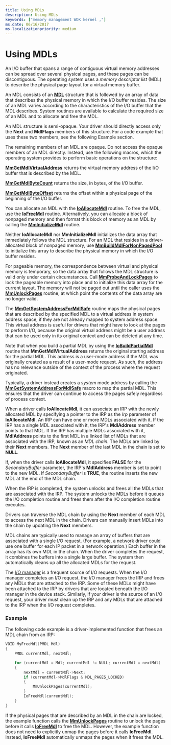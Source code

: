 ```yaml
---
title: Using MDLs
description: Using MDLs
keywords: ["memory management WDK kernel ,"]
ms.date: 06/16/2017
ms.localizationpriority: medium
---
```


# Using MDLs


An I/O buffer that spans a range of contiguous virtual memory addresses can be spread over several physical pages, and these pages can be discontiguous. The operating system uses a *memory descriptor list* (MDL) to describe the physical page layout for a virtual memory buffer.

An MDL consists of an [**MDL**](/windows-hardware/drivers/ddi/wdm/ns-wdm-_mdl) structure that is followed by an array of data that describes the physical memory in which the I/O buffer resides. The size of an MDL varies according to the characteristics of the I/O buffer that the MDL describes. System routines are available to calculate the required size of an MDL and to allocate and free the MDL.

An MDL structure is semi-opaque. Your driver should directly access only the **Next** and **MdlFlags** members of this structure. For a code example that uses these two members, see the following Example section.

The remaining members of an MDL are opaque. Do not access the opaque members of an MDL directly. Instead, use the following macros, which the operating system provides to perform basic operations on the structure:

[**MmGetMdlVirtualAddress**](/windows-hardware/drivers/ddi/wdm/nf-wdm-mmgetmdlvirtualaddress) returns the virtual memory address of the I/O buffer that is described by the MDL.

[**MmGetMdlByteCount**](/windows-hardware/drivers/ddi/wdm/nf-wdm-mmgetmdlbytecount) returns the size, in bytes, of the I/O buffer.

[**MmGetMdlByteOffset**](./mm-bad-pointer.md) returns the offset within a physical page of the beginning of the I/O buffer.

You can allocate an MDL with the [**IoAllocateMdl**](/windows-hardware/drivers/ddi/wdm/nf-wdm-ioallocatemdl) routine. To free the MDL, use the [**IoFreeMdl**](/windows-hardware/drivers/ddi/wdm/nf-wdm-iofreemdl) routine. Alternatively, you can allocate a block of nonpaged memory and then format this block of memory as an MDL by calling the [**MmInitializeMdl**](./mm-bad-pointer.md) routine.

Neither **IoAllocateMdl** nor **MmInitializeMdl** initializes the data array that immediately follows the MDL structure. For an MDL that resides in a driver-allocated block of nonpaged memory, use [**MmBuildMdlForNonPagedPool**](/windows-hardware/drivers/ddi/wdm/nf-wdm-mmbuildmdlfornonpagedpool) to initialize this array to describe the physical memory in which the I/O buffer resides.

For pageable memory, the correspondence between virtual and physical memory is temporary, so the data array that follows the MDL structure is valid only under certain circumstances. Call [**MmProbeAndLockPages**](/windows-hardware/drivers/ddi/wdm/nf-wdm-mmprobeandlockpages) to lock the pageable memory into place and to initialize this data array for the current layout. The memory will not be paged out until the caller uses the [**MmUnlockPages**](/windows-hardware/drivers/ddi/wdm/nf-wdm-mmunlockpages) routine, at which point the contents of the data array are no longer valid.

The [**MmGetSystemAddressForMdlSafe**](./mm-bad-pointer.md) routine maps the physical pages that are described by the specified MDL to a virtual address in system address space, if they are not already mapped to system address space. This virtual address is useful for drivers that might have to look at the pages to perform I/O, because the original virtual address might be a user address that can be used only in its original context and can be deleted at any time.

Note that when you build a partial MDL by using the [**IoBuildPartialMdl**](/windows-hardware/drivers/ddi/wdm/nf-wdm-iobuildpartialmdl) routine that **MmGetMdlVirtualAddress** returns the original starting address for the partial MDL. This address is a user-mode address if the MDL was originally created as a result of a user-mode request. As such, the address has no relevance outside of the context of the process where the request originated.

Typically, a driver instead creates a *system* mode address by calling the [**MmGetSystemAddressForMdlSafe**](./mm-bad-pointer.md) macro to map the partial MDL. This ensures that the driver can continue to access the pages safely regardless of  process context.

When a driver calls **IoAllocateMdl**, it can associate an IRP with the newly allocated MDL by specifying a pointer to the IRP as the *Irp* parameter of **IoAllocateMdl**. An IRP can have one or more MDLs associated with it. If the IRP has a single MDL associated with it, the IRP's **MdlAddress** member points to that MDL. If the IRP has multiple MDLs associated with it, **MdlAddress** points to the first MDL in a linked list of MDLs that are associated with the IRP, known as an *MDL chain*. The MDLs are linked by their **Next** members. The **Next** member of the last MDL in the chain is set to **NULL**.

If, when the driver calls **IoAllocateMdl**, it specifies **FALSE** for the *SecondaryBuffer* parameter, the IRP's **MdlAddress** member is set to point to the new MDL. If *SecondaryBuffer* is **TRUE**, the routine inserts the new MDL at the end of the MDL chain.

When the IRP is completed, the system unlocks and frees all the MDLs that are associated with the IRP. The system unlocks the MDLs before it queues the I/O completion routine and frees them after the I/O completion routine executes.

Drivers can traverse the MDL chain by using the **Next** member of each MDL to access the next MDL in the chain. Drivers can manually insert MDLs into the chain by updating the **Next** members.

MDL chains are typically used to manage an array of buffers that are associated with a single I/O request. (For example, a network driver could use one buffer for each IP packet in a network operation.) Each buffer in the array has its own MDL in the chain. When the driver completes the request, it combines the buffers into a single large buffer. The system then automatically cleans up all the allocated MDLs for the request.

The [I/O manager](windows-kernel-mode-i-o-manager.md) is a frequent source of I/O requests. When the I/O manager completes an I/O request, the I/O manager frees the IRP and frees any MDLs that are attached to the IRP. Some of these MDLs might have been attached to the IRP by drivers that are located beneath the I/O manager in the device stack. Similarly, if your driver is the source of an I/O request, your driver must clean up the IRP and any MDLs that are attached to the IRP when the I/O request completes.

### Example

The following code example is a driver-implemented function that frees an MDL chain from an IRP:

```cpp
VOID MyFreeMdl(PMDL Mdl)
{
    PMDL currentMdl, nextMdl;

    for (currentMdl = Mdl; currentMdl != NULL; currentMdl = nextMdl) 
    {
        nextMdl = currentMdl->Next;
        if (currentMdl->MdlFlags & MDL_PAGES_LOCKED) 
        {
            MmUnlockPages(currentMdl);
        }
        IoFreeMdl(currentMdl);
    }
} 
```

If the physical pages that are described by an MDL in the chain are locked, the example function calls the [**MmUnlockPages**](/windows-hardware/drivers/ddi/wdm/nf-wdm-mmunlockpages) routine to unlock the pages before it calls [**IoFreeMdl**](/windows-hardware/drivers/ddi/wdm/nf-wdm-iofreemdl) to free the MDL. However, the example function does not need to explicitly unmap the pages before it calls **IoFreeMdl**. Instead, **IoFreeMdl** automatically unmaps the pages when it frees the MDL.